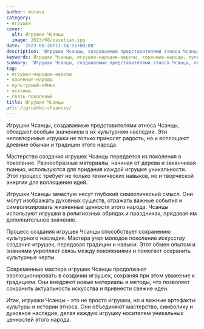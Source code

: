 ```yaml
---
author: morava
category:
- игрушки
cover:
  alt: Игрушки Чсанцы
  image: 2023/08/ossetian.jpg
date: '2023-08-26T11:14:51+00:00'
description: 'Игрушки Чсанцы, создаваемые представителями этноса Чсанцы, обладают особым значением в их культурном наследии. Эти неповторимые игрушки не только приносят...'
keywords: Игрушки Чсанцы, игрушки-народов-европы, коренные-народы, культурный-обмен, осетины, связь-поколений, чсанцы, игрушки, игрушек, народа, создания, этноса, только, традиции, мастерство, поколение, материалы, процесс, важные, мастера, сохранить
summary: 'Игрушки Чсанцы, создаваемые представителями этноса Чсанцы, обладают особым значением в их культурном наследии. Эти неповторимые игрушки не только приносят...'
tag:
- игрушки-народов-европы
- коренные-народы
- культурный-обмен
- осетины
- связь-поколений
title: Игрушки Чсанцы
url: /igrushki-chsanczy/
---
```


Игрушки Чсанцы, создаваемые представителями этноса Чсанцы, обладают особым значением в их культурном наследии. Эти неповторимые игрушки не только приносят радость, но и воплощают древние обычаи и традиции этого народа.

Мастерство создания игрушек Чсанцы передается из поколения в поколение. Разнообразные материалы, начиная от дерева и заканчивая тканью, используются для придания каждой игрушке уникальности. Этот процесс требует не только технических навыков, но и творческой энергии для воплощения идей.

Игрушки Чсанцы зачастую несут глубокий символический смысл. Они могут изображать духовных существ, отражать важные события и символизировать жизненные ценности этого народа. Чсанцы используют игрушки в религиозных обрядах и праздниках, придавая им дополнительное значение.

Процесс создания игрушек Чсанцы способствует сохранению культурного наследия. Мастера учат молодое поколение искусству создания игрушек, передавая традиции и навыки. Этот обмен опытом и знаниями укрепляет связь между поколениями и помогает сохранить культурные черты.

Современные мастера игрушек Чсанцы продолжают эволюционировать в создании игрушек, сохраняя при этом уважение к традициям. Они внедряют новые материалы и методы, что позволяет сохранить актуальность искусства и привнести свежие идеи.

Итак, игрушки Чсанцы \- это не просто игрушки, но и важные артефакты культуры и истории этноса. Они объединяют мастерство, символику и духовное наследие, делая каждую игрушку носителем уникальных ценностей этого народа.